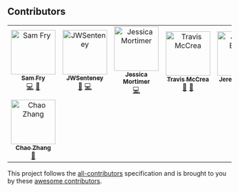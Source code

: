 ## Contributors

<!-- ALL-CONTRIBUTORS-LIST:START - Do not remove or modify this section -->
<!-- prettier-ignore -->
<table>
  <tr>
    <td align="center"><a href="https://benolot.com"><img src="https://avatars2.githubusercontent.com/u/2461562?v=4" width="100px;" alt="Sam Fry"/><br /><sub><b>Sam Fry</b></sub></a><br /><a href="https://github.com/overtrack-gg/overtrack-web/commits?author=benolot" title="Code">💻</a> <a href="#design-benolot" title="Design">🎨</a></td>
    <td align="center"><a href="https://github.com/JWSenteney"><img src="https://avatars0.githubusercontent.com/u/1554771?v=4" width="100px;" alt="JWSenteney"/><br /><sub><b>JWSenteney</b></sub></a><br /><a href="#design-JWSenteney" title="Design">🎨</a> <a href="https://github.com/overtrack-gg/overtrack-web/commits?author=JWSenteney" title="Code">💻</a></td>
    <td align="center"><a href="https://github.com/jess-sio"><img src="https://avatars3.githubusercontent.com/u/3945148?v=4" width="100px;" alt="Jessica Mortimer"/><br /><sub><b>Jessica Mortimer</b></sub></a><br /><a href="https://github.com/overtrack-gg/overtrack-web/commits?author=jess-sio" title="Code">💻</a></td>
    <td align="center"><a href="http://travismccrea.com"><img src="https://avatars0.githubusercontent.com/u/161164?v=4" width="100px;" alt="Travis McCrea"/><br /><sub><b>Travis McCrea</b></sub></a><br /><a href="#design-teamcoltra" title="Design">🎨</a> <a href="https://github.com/overtrack-gg/overtrack-web/commits?author=teamcoltra" title="Documentation">📖</a></td>
    <td align="center"><a href="https://github.com/jeremyBanks"><img src="https://avatars3.githubusercontent.com/u/18020?v=4" width="100px;" alt="Jeremy Banks"/><br /><sub><b>Jeremy Banks</b></sub></a><br /><a href="#design-jeremyBanks" title="Design">🎨</a></td>
    <td align="center"><a href="https://github.com/Jamigrith"><img src="https://avatars1.githubusercontent.com/u/3393742?v=4" width="100px;" alt="Jamigrith"/><br /><sub><b>Jamigrith</b></sub></a><br /><a href="https://github.com/overtrack-gg/overtrack-web/commits?author=Jamigrith" title="Code">💻</a> <a href="#design-Jamigrith" title="Design">🎨</a></td>
    <td align="center"><a href="https://github.com/zsol"><img src="https://avatars3.githubusercontent.com/u/66740?v=4" width="100px;" alt="Zsolt Dollenstein"/><br /><sub><b>Zsolt Dollenstein</b></sub></a><br /><a href="https://github.com/overtrack-gg/overtrack-web/commits?author=zsol" title="Code">💻</a></td>
  </tr>
  <tr>
    <td align="center"><a href="http://linkedin.com/in/chaozhang1pr/"><img src="https://avatars3.githubusercontent.com/u/26691304?v=4" width="100px;" alt="Chao Zhang"/><br /><sub><b>Chao Zhang</b></sub></a><br /><a href="#design-zhang1pr" title="Design">🎨</a></td>
  </tr>
</table>

<!-- ALL-CONTRIBUTORS-LIST:END -->
This project follows the [all-contributors](https://github.com/all-contributors/all-contributors) specification and is brought to you by these [awesome contributors](./CONTRIBUTORS.md).